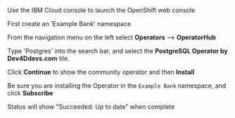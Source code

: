 Use the IBM Cloud console to launch the OpenShift web console

First create an 'Example Bank' namespace

From the navigation menu on the left select **Operators** --> **OperatorHub**

Type 'Postgres' into the search bar, and select the **PostgreSQL Operator by Dev4Ddevs.com** tile.

Click **Continue** to show the community operator and then **Install**

Be sure you are installing the Operator in the `Example Bank` namespace, and click **Subscribe**

Status will show "Succeeded: Up to date" when complete

